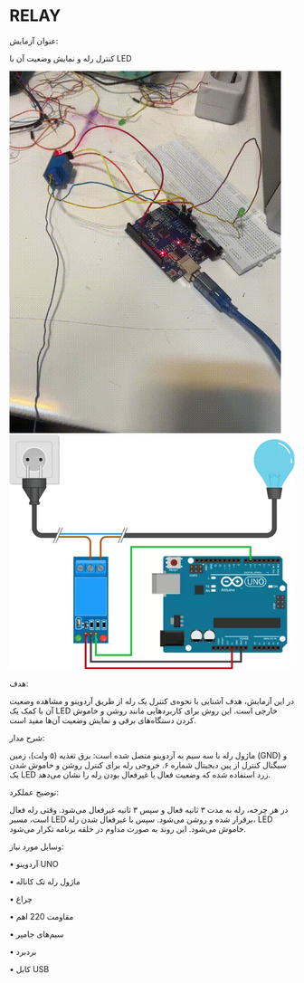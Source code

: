 # RELAY



عنوان آزمایش:

کنترل رله و نمایش وضعیت آن با LED

![](output.gif)
![](wiring-one-channel-relay-module-with-arduino.webp)

هدف:

در این آزمایش، هدف آشنایی با نحوه‌ی کنترل یک رله از طریق آردوینو و مشاهده وضعیت آن با کمک یک LED خارجی است. این روش برای کاربردهایی مانند روشن و خاموش کردن دستگاه‌های برقی و نمایش وضعیت آن‌ها مفید است.

شرح مدار:

ماژول رله با سه سیم به آردوینو متصل شده است: برق تغذیه (۵ ولت)، زمین (GND) و سیگنال کنترل از پین دیجیتال شماره ۶. خروجی رله برای کنترل روشن و خاموش شدن یک LED زرد استفاده شده که وضعیت فعال یا غیرفعال بودن رله را نشان می‌دهد.

توضیح عملکرد:

در هر چرخه، رله به مدت ۳ ثانیه فعال و سپس ۳ ثانیه غیرفعال می‌شود. وقتی رله فعال است، مسیر LED برقرار شده و روشن می‌شود. سپس با غیرفعال شدن رله، LED خاموش می‌شود. این روند به صورت مداوم در حلقه برنامه تکرار می‌شود.

وسایل مورد نیاز:

 • آردوینو UNO
 
 • ماژول رله تک کاناله
 
 • چراغ 
 
 • مقاومت 220 اهم
 
 • سیم‌های جامپر
 
 • بردبرد
 
 • کابل USB
